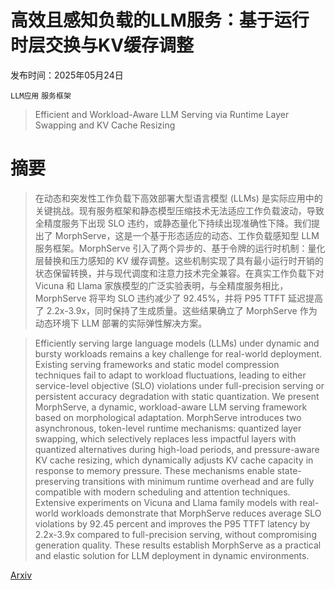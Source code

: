# 高效且感知负载的LLM服务：基于运行时层交换与KV缓存调整

发布时间：2025年05月24日

`LLM应用` `服务框架`

> Efficient and Workload-Aware LLM Serving via Runtime Layer Swapping and KV Cache Resizing

# 摘要

> 在动态和突发性工作负载下高效部署大型语言模型 (LLMs) 是实际应用中的关键挑战。现有服务框架和静态模型压缩技术无法适应工作负载波动，导致全精度服务下出现 SLO 违约，或静态量化下持续出现准确性下降。我们提出了 MorphServe，这是一个基于形态适应的动态、工作负载感知型 LLM 服务框架。MorphServe 引入了两个异步的、基于令牌的运行时机制：量化层替换和压力感知的 KV 缓存调整。这些机制实现了具有最小运行时开销的状态保留转换，并与现代调度和注意力技术完全兼容。在真实工作负载下对 Vicuna 和 Llama 家族模型的广泛实验表明，与全精度服务相比，MorphServe 将平均 SLO 违约减少了 92.45%，并将 P95 TTFT 延迟提高了 2.2x-3.9x，同时保持了生成质量。这些结果确立了 MorphServe 作为动态环境下 LLM 部署的实际弹性解决方案。

> Efficiently serving large language models (LLMs) under dynamic and bursty workloads remains a key challenge for real-world deployment. Existing serving frameworks and static model compression techniques fail to adapt to workload fluctuations, leading to either service-level objective (SLO) violations under full-precision serving or persistent accuracy degradation with static quantization. We present MorphServe, a dynamic, workload-aware LLM serving framework based on morphological adaptation. MorphServe introduces two asynchronous, token-level runtime mechanisms: quantized layer swapping, which selectively replaces less impactful layers with quantized alternatives during high-load periods, and pressure-aware KV cache resizing, which dynamically adjusts KV cache capacity in response to memory pressure. These mechanisms enable state-preserving transitions with minimum runtime overhead and are fully compatible with modern scheduling and attention techniques. Extensive experiments on Vicuna and Llama family models with real-world workloads demonstrate that MorphServe reduces average SLO violations by 92.45 percent and improves the P95 TTFT latency by 2.2x-3.9x compared to full-precision serving, without compromising generation quality. These results establish MorphServe as a practical and elastic solution for LLM deployment in dynamic environments.

[Arxiv](https://arxiv.org/abs/2506.02006)